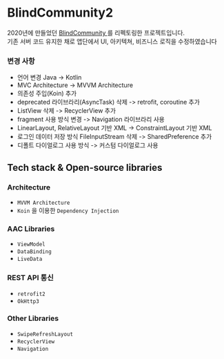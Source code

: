 # BlindCommunity2

2020년에 만들었던 <a href="https://github.com/yeon-kyu/Android_BlindCommunity" target="_blank"> BlindCommunity </a> 를 리펙토링한 프로젝트입니다. </br>
기존 서버 코드 유지한 채로 앱단에서 UI, 아키텍쳐, 비즈니스 로직을 수정하였습니다

### 변경 사항
- 언어 변경 Java -> Kotlin
- MVC Architecture -> MVVM Architecture
- 의존성 주입(Koin) 추가
- deprecated 라이브라리(AsyncTask) 삭제 -> retrofit, coroutine 추가
- ListView 삭제 -> RecyclerView 추가
- fragment 사용 방식 변경 -> Navigation 라이브라리 사용
- LinearLayout, RelativeLayout 기반 XML -> ConstraintLayout 기반 XML
- 로그인 데이터 저장 방식 FileInputStream 삭제 -> SharedPreference 추가
- 디폴트 다이얼로그 사용 방식 -> 커스텀 다이얼로그 사용

## Tech stack & Open-source libraries
### Architecture
- `MVVM Architecture`
- `Koin` 을 이용한 `Dependency Injection`

### AAC Libraries
 - `ViewModel`
 - `DataBinding`
 - `LiveData`

### REST API 통신
 - `retrofit2`
 - `OkHttp3`

### Other Libraries
 - `SwipeRefreshLayout`
 - `RecyclerView`
 - `Navigation`
